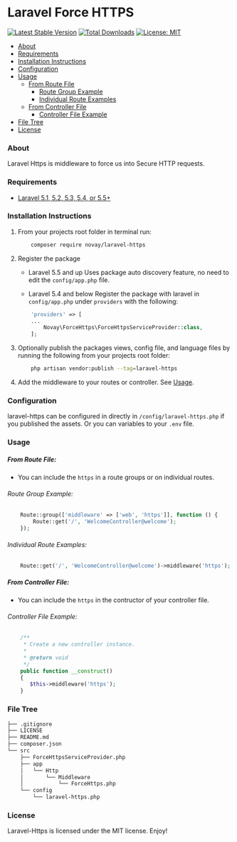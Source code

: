 # Laravel Force HTTPS

[![Latest Stable Version](https://poser.pugx.org/novay/laravel-https/v/stable)](https://packagist.org/packages/novay/laravel-https)
[![Total Downloads](https://poser.pugx.org/novay/laravel-https/downloads)](https://packagist.org/packages/novay/laravel-https)
[![License: MIT](https://img.shields.io/badge/License-MIT-yellow.svg)](https://opensource.org/licenses/MIT)

- [About](#about)
- [Requirements](#requirements)
- [Installation Instructions](#installation-instructions)
- [Configuration](#configuration)
- [Usage](#usage)
    - [From Route File](#from-route-file)
        - [Route Group Example](#route-group-example)
        - [Individual Route Examples](#individual-route-examples)
    - [From Controller File](#from-controller-file)
        - [Controller File Example](#controller-file-example)
- [File Tree](#file-tree)
- [License](#license)

### About

Laravel Https is middleware to force us into Secure HTTP requests.

### Requirements
* [Laravel 5.1, 5.2, 5.3, 5.4, or 5.5+](https://laravel.com/docs/installation)

### Installation Instructions
1. From your projects root folder in terminal run:

    ```bash
        composer require novay/laravel-https
    ```

2. Register the package

    * Laravel 5.5 and up
    Uses package auto discovery feature, no need to edit the `config/app.php` file.

    * Laravel 5.4 and below
    Register the package with laravel in `config/app.php` under `providers` with the following:

    ```php
        'providers' => [
        ...
            Novay\ForceHttps\ForceHttpsServiceProvider::class,
        ];
    ```

3. Optionally publish the packages views, config file, and language files by running the following from your projects root folder:

    ```bash
        php artisan vendor:publish --tag=laravel-https
    ```

4. Add the middleware to your routes or controller. See [Usage](#usage).

### Configuration
laravel-https can be configured in directly in `/config/laravel-https.php` if you published the assets.
Or you can variables to your `.env` file.

### Usage

##### From Route File:
* You can include the `https` in a route groups or on individual routes.

###### Route Group Example:

```php
    Route::group(['middleware' => ['web', 'https']], function () {
        Route::get('/', 'WelcomeController@welcome');
    });
```

###### Individual Route Examples:

```php
    Route::get('/', 'WelcomeController@welcome')->middleware('https');
```

##### From Controller File:
* You can include the `https` in the contructor of your controller file.

###### Controller File Example:

```php
    /**
     * Create a new controller instance.
     *
     * @return void
     */
    public function __construct()
    {
       $this->middleware('https');
    }
```

### File Tree

```bash
├── .gitignore
├── LICENSE
├── README.md
├── composer.json
└── src
    ├── ForceHttpsServiceProvider.php
    ├── app
    │   └── Http
    │       └── Middleware
    │           └── ForceHttps.php
    └── config
        └── laravel-https.php
```

### License
Laravel-Https is licensed under the MIT license. Enjoy!

